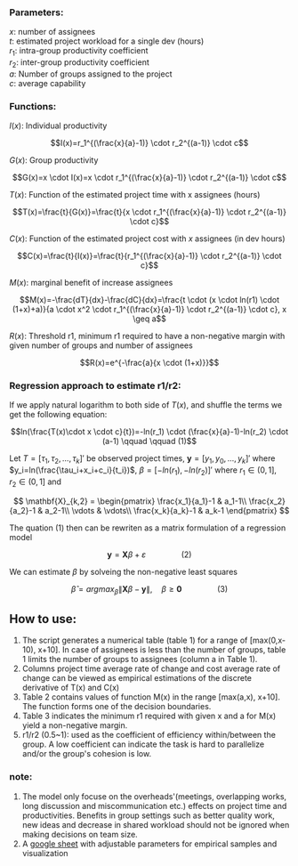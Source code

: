 ### Parameters:
$x$: number of assignees\
$t$: estimated project workload for a single dev (hours)\
$r_1$: intra-group productivity coefficient\
$r_2$: inter-group productivity coefficient\
$a$: Number of groups assigned to the project\
$c$: average capability

### Functions:
$I(x)$: Individual productivity

$$I(x)=r_1^{(\frac{x}{a}-1)} \cdot r_2^{(a-1)} \cdot c$$


$G(x)$: Group productivity

$$G(x)=x \cdot I(x)=x \cdot r_1^{(\frac{x}{a}-1)} \cdot r_2^{(a-1)} \cdot c$$


$T(x)$: Function of the estimated project time with x  assignees (hours)

$$T(x)=\frac{t}{G(x)}=\frac{t}{x \cdot r_1^{(\frac{x}{a}-1)} \cdot r_2^{(a-1)} \cdot c}$$


$C(x)$: Function of the estimated project cost with $x$ assignees (in dev hours)

$$C(x)=\frac{t}{I(x)}=\frac{t}{r_1^{(\frac{x}{a}-1)} \cdot r_2^{(a-1)} \cdot c}$$


$M(x)$: marginal benefit of increase assignees

$$M(x)=-\frac{dT}{dx}-\frac{dC}{dx}=\frac{t \cdot (x \cdot ln(r1) \cdot (1+x)+a)}{a \cdot x^2 \cdot r_1^{(\frac{x}{a}-1)} \cdot r_2^{(a-1)} \cdot c}, x \geq a$$


$R(x)$: Threshold r1, minimum r1 required to have a non-negative margin with given number of groups and number of assignees

$$R(x)=e^{-\frac{a}{x \cdot (1+x)}}$$

### Regression approach to estimate r1/r2:
If we apply natural logarithm to both side of $T(x)$, and shuffle the terms we get the following equation:

$$ln(\frac{T(x)\cdot x \cdot c}{t})=-ln(r_1) \cdot (\frac{x}{a}-1)-ln(r_2) \cdot (a-1) \qquad \qquad (1)$$

Let $T=[\tau_1,\tau_2,...,\tau_k]'$ be observed project times, $\mathbf{y}=[y_1,y_0,...,y_k]'$ where $y_i=ln(\frac{\tau_i+x_i+c_i}{t_i})$, $\beta=[-ln(r_1),-ln(r_2)]'$ where $r_1 \in (0,1],\quad r_2 \in (0,1]$ and

$$
\mathbf{X}_{k,2} = 
 \begin{pmatrix}
  \frac{x_1}{a_1}-1 & a_1-1\\
  \frac{x_2}{a_2}-1 & a_2-1\\
  \vdots  & \vdots\\
  \frac{x_k}{a_k}-1 & a_k-1 
 \end{pmatrix}
$$

The quation (1) then can be rewriten as a matrix formulation of a regression model

$$\mathbf{y}=\mathbf{X}\beta+\varepsilon \qquad \qquad (2)$$

We can estimate $\beta$ by solveing the non-negative least squares

$$\hat{\beta}=argmax_\beta\|\mathbf{X}\beta-\mathbf{y}\|,\quad \beta\geq\mathbf{0} \qquad \qquad (3)$$


## How to use:
1. The script generates a numerical table (table 1) for a range of [max(0,x-10), x+10]. In case of assignees is less than the number of groups, table 1 limits the number of groups to assignees (column a in Table 1).
2. Columns project time average rate of change and cost average rate of change can be viewed as empirical estimations of the discrete derivative of T(x) and C(x)
3. Table 2 contains values of function M(x) in the range [max(a,x), x+10]. The function forms one of the decision boundaries.
4. Table 3 indicates the minimum r1 required with given x and a for M(x) yield a non-negative margin.
5. r1/r2 (0.5~1): used as the coefficient of efficiency within/between the group. A low coefficient can indicate the task is hard to parallelize and/or the group's cohesion is low.


### note: 
1. The model only focuse on the overheads'(meetings, overlapping works, long discussion and miscommunication etc.) effects on project time and productivities. Benefits in group settings such as better quality work, new ideas and decrease in shared workload should not be ignored when making decisions on team size.
2. A [google sheet](https://docs.google.com/spreadsheets/d/1-kNHM5otdXNKMPb-EecDQZw4IOYc2mlzqqTKs5px_cg/edit?usp=sharing) with adjustable parameters for empirical samples and visualization
